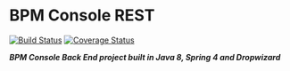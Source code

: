 # BPM Console REST

[![Build Status](https://travis-ci.org/bandrzejczak/bpm-console-rest.png?branch=develop)](https://travis-ci.org/bandrzejczak/bpm-console-rest) [![Coverage Status](https://coveralls.io/repos/bandrzejczak/bpm-console-rest/badge.png?branch=develop)](https://coveralls.io/r/bandrzejczak/bpm-console-rest?branch=develop)

***BPM Console Back End project built in Java 8, Spring 4 and Dropwizard***